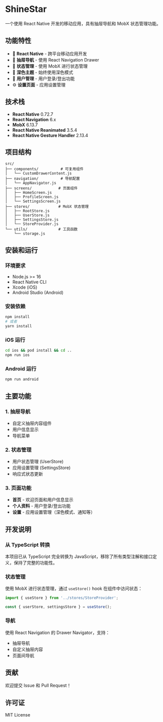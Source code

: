 # ShineStar

一个使用 React Native 开发的移动应用，具有抽屉导航和 MobX 状态管理功能。

## 功能特性

- 📱 **React Native** - 跨平台移动应用开发
- 🧭 **抽屉导航** - 使用 React Navigation Drawer
- 🏪 **状态管理** - 使用 MobX 进行状态管理
- 🌙 **深色主题** - 始终使用深色模式
- 👤 **用户管理** - 用户登录/登出功能
- ⚙️ **设置页面** - 应用设置管理

## 技术栈

- **React Native** 0.72.7
- **React Navigation** 6.x
- **MobX** 6.13.7
- **React Native Reanimated** 3.5.4
- **React Native Gesture Handler** 2.13.4

## 项目结构

```
src/
├── components/          # 可复用组件
│   └── CustomDrawerContent.js
├── navigation/          # 导航配置
│   └── AppNavigator.js
├── screens/            # 页面组件
│   ├── HomeScreen.js
│   ├── ProfileScreen.js
│   └── SettingsScreen.js
├── stores/             # MobX 状态管理
│   ├── RootStore.js
│   ├── UserStore.js
│   ├── SettingsStore.js
│   └── StoreProvider.js
└── utils/              # 工具函数
    └── storage.js
```

## 安装和运行

### 环境要求

- Node.js >= 16
- React Native CLI
- Xcode (iOS)
- Android Studio (Android)

### 安装依赖

```bash
npm install
# 或者
yarn install
```

### iOS 运行

```bash
cd ios && pod install && cd ..
npm run ios
```

### Android 运行

```bash
npm run android
```

## 主要功能

### 1. 抽屉导航
- 自定义抽屉内容组件
- 用户信息显示
- 导航菜单

### 2. 状态管理
- 用户状态管理 (UserStore)
- 应用设置管理 (SettingsStore)
- 响应式状态更新

### 3. 页面功能
- **首页** - 欢迎页面和用户信息显示
- **个人资料** - 用户登录/登出功能
- **设置** - 应用设置管理（深色模式、通知等）

## 开发说明

### 从 TypeScript 转换
本项目已从 TypeScript 完全转换为 JavaScript，移除了所有类型注解和接口定义，保持了完整的功能性。

### 状态管理
使用 MobX 进行状态管理，通过 `useStore()` hook 在组件中访问状态：

```javascript
import { useStore } from '../stores/StoreProvider';

const { userStore, settingsStore } = useStore();
```

### 导航
使用 React Navigation 的 Drawer Navigator，支持：
- 抽屉导航
- 自定义抽屉内容
- 页面间导航

## 贡献

欢迎提交 Issue 和 Pull Request！

## 许可证

MIT License
